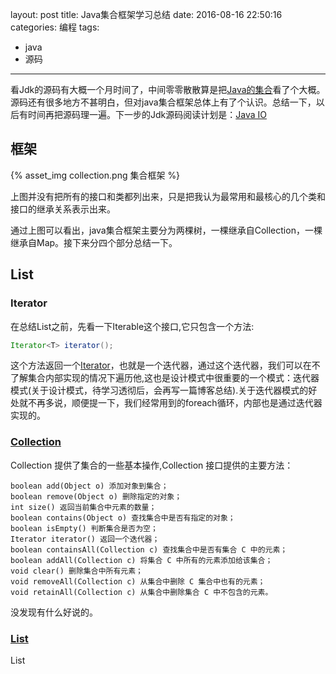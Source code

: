 layout: post
title: Java集合框架学习总结
date: 2016-08-16 22:50:16
categories: 编程 
tags: 
- java
- 源码
---

看Jdk的源码有大概一个月时间了，中间零零散散算是把[Java的集合](https://docs.oracle.com/javase/7/docs/technotes/guides/collections/index.html)看了个大概。源码还有很多地方不甚明白，但对java集合框架总体上有了个认识。总结一下，以后有时间再把源码理一遍。下一步的Jdk源码阅读计划是：[Java IO](https://docs.oracle.com/javase/7/docs/api/java/io/package-summary.html#package_description)

## 框架

{% asset_img collection.png 集合框架 %}

上图并没有把所有的接口和类都列出来，只是把我认为最常用和最核心的几个类和接口的继承关系表示出来。

通过上图可以看出，java集合框架主要分为两棵树，一棵继承自Collection，一棵继承自Map。接下来分四个部分总结一下。

## List

### Iterator

在总结List之前，先看一下Iterable这个接口,它只包含一个方法:

```java
Iterator<T> iterator();
```

这个方法返回一个[Iterator](https://docs.oracle.com/javase/8/docs/api/java/util/Iterator.html)，也就是一个迭代器，通过这个迭代器，我们可以在不了解集合内部实现的情况下遍历他,这也是设计模式中很重要的一个模式：迭代器模式(关于设计模式，待学习透彻后，会再写一篇博客总结).关于迭代器模式的好处就不再多说，顺便提一下，我们经常用到的foreach循环，内部也是通过迭代器实现的。

### [Collection](https://docs.oracle.com/javase/8/docs/api/java/util/Collection.html)

Collection 提供了集合的一些基本操作,Collection 接口提供的主要方法：

```
boolean add(Object o) 添加对象到集合；
boolean remove(Object o) 删除指定的对象；
int size() 返回当前集合中元素的数量；
boolean contains(Object o) 查找集合中是否有指定的对象；
boolean isEmpty() 判断集合是否为空；
Iterator iterator() 返回一个迭代器；
boolean containsAll(Collection c) 查找集合中是否有集合 C 中的元素；
boolean addAll(Collection c) 将集合 C 中所有的元素添加给该集合；
void clear() 删除集合中所有元素；
void removeAll(Collection c) 从集合中删除 C 集合中也有的元素；
void retainAll(Collection c) 从集合中删除集合 C 中不包含的元素。
```
没发现有什么好说的。

### [List](https://docs.oracle.com/javase/8/docs/api/java/util/List.html)

List



